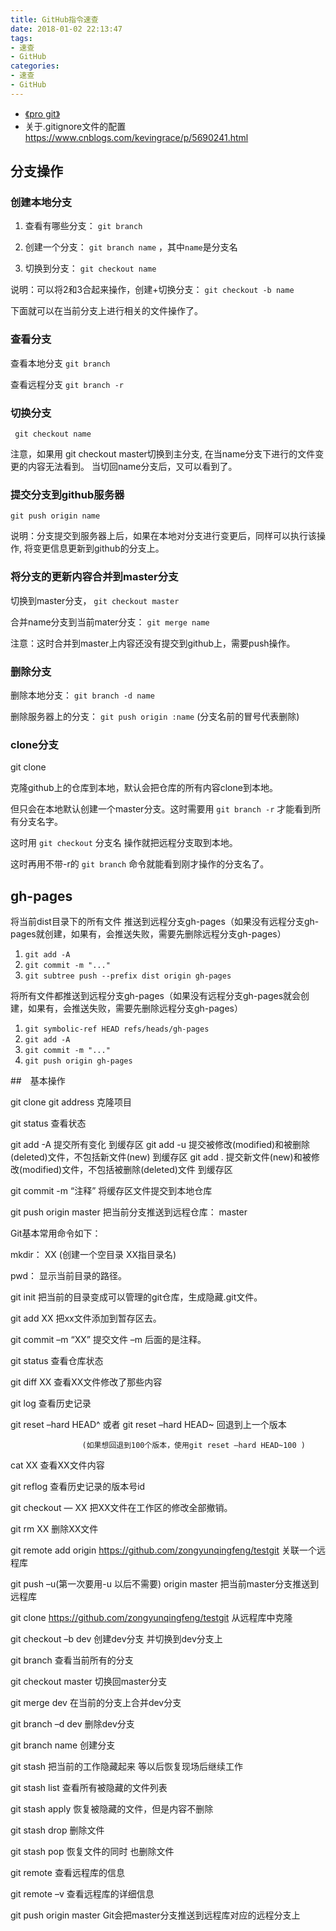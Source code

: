 ```yaml
---
title: GitHub指令速查
date: 2018-01-02 22:13:47
tags:
- 速查
- GitHub
categories:
- 速查
- GitHub
---
```

- [《pro git》](http://iissnan.com/progit/)
- 关于.gitignore文件的配置 https://www.cnblogs.com/kevingrace/p/5690241.html

## 分支操作

### 创建本地分支

1. 查看有哪些分支： ``git branch``

2. 创建一个分支： ``git branch name``  ，其中``name``是分支名

3. 切换到分支： ``git checkout name``

说明：可以将2和3合起来操作，创建+切换分支： ``git checkout -b name``

下面就可以在当前分支上进行相关的文件操作了。

### 查看分支

查看本地分支
``git branch``

查看远程分支
``git branch -r``

### 切换分支

`` git checkout name``

注意，如果用 git checkout master切换到主分支,
在当name分支下进行的文件变更的内容无法看到。
当切回name分支后，又可以看到了。



### 提交分支到github服务器

``git push origin name``

说明：分支提交到服务器上后，如果在本地对分支进行变更后，同样可以执行该操作,
将变更信息更新到github的分支上。



### 将分支的更新内容合并到master分支

切换到master分支， ``git checkout master``

合并name分支到当前mater分支： ``git merge name``

注意：这时合并到master上内容还没有提交到github上，需要push操作。



### 删除分支

删除本地分支： ``git branch -d name``

删除服务器上的分支： ``git push origin :name``   (分支名前的冒号代表删除)


### clone分支

git clone

克隆github上的仓库到本地，默认会把仓库的所有内容clone到本地。

但只会在本地默认创建一个master分支。这时需要用 ``git branch -r`` 才能看到所有分支名字。

这时用 ``git checkout`` 分支名 操作就把远程分支取到本地。

这时再用不带-r的 ``git branch`` 命令就能看到刚才操作的分支名了。

## gh-pages

将当前dist目录下的所有文件 推送到远程分支gh-pages（如果没有远程分支gh-pages就创建，如果有，会推送失败，需要先删除远程分支gh-pages）

1. ``git add -A``
2. ``git commit -m "..." ``
3. ``git subtree push --prefix dist origin gh-pages``

将所有文件都推送到远程分支gh-pages（如果没有远程分支gh-pages就会创建，如果有，会推送失败，需要先删除远程分支gh-pages）

1. ``git symbolic-ref HEAD refs/heads/gh-pages``
2. ``git add -A``
3. ``git commit -m "..."``
4. ``git push origin gh-pages``

##　基本操作

git clone  git address   克隆项目

git status   查看状态

git add -A  提交所有变化  到缓存区
git add -u  提交被修改(modified)和被删除(deleted)文件，不包括新文件(new)   到缓存区
git add .  提交新文件(new)和被修改(modified)文件，不包括被删除(deleted)文件  到缓存区

git commit -m “注释”  将缓存区文件提交到本地仓库

git push origin master 把当前分支推送到远程仓库： master

Git基本常用命令如下：

mkdir： XX (创建一个空目录 XX指目录名)

pwd： 显示当前目录的路径。

git init 把当前的目录变成可以管理的git仓库，生成隐藏.git文件。

git add XX 把xx文件添加到暂存区去。

git commit –m “XX” 提交文件 –m 后面的是注释。

git status 查看仓库状态

git diff XX 查看XX文件修改了那些内容

git log 查看历史记录

git reset –hard HEAD^ 或者 git reset –hard HEAD~ 回退到上一个版本

                    (如果想回退到100个版本，使用git reset –hard HEAD~100 )

cat XX 查看XX文件内容

git reflog 查看历史记录的版本号id

git checkout — XX 把XX文件在工作区的修改全部撤销。

git rm XX 删除XX文件

git remote add origin https://github.com/zongyunqingfeng/testgit 关联一个远程库

git push –u(第一次要用-u 以后不需要) origin master 把当前master分支推送到远程库

git clone https://github.com/zongyunqingfeng/testgit 从远程库中克隆

git checkout –b dev 创建dev分支 并切换到dev分支上

git branch 查看当前所有的分支

git checkout master 切换回master分支

git merge dev 在当前的分支上合并dev分支

git branch –d dev 删除dev分支

git branch name 创建分支

git stash 把当前的工作隐藏起来 等以后恢复现场后继续工作

git stash list 查看所有被隐藏的文件列表

git stash apply 恢复被隐藏的文件，但是内容不删除

git stash drop 删除文件

git stash pop 恢复文件的同时 也删除文件

git remote 查看远程库的信息

git remote –v 查看远程库的详细信息

git push origin master Git会把master分支推送到远程库对应的远程分支上
